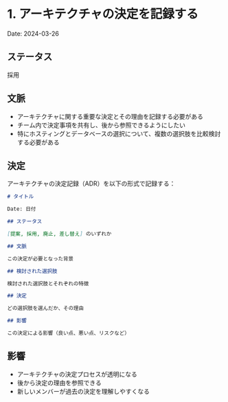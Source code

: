 # 1. アーキテクチャの決定を記録する

Date: 2024-03-26

## ステータス

採用

## 文脈

- アーキテクチャに関する重要な決定とその理由を記録する必要がある
- チーム内で決定事項を共有し、後から参照できるようにしたい
- 特にホスティングとデータベースの選択について、複数の選択肢を比較検討する必要がある

## 決定

アーキテクチャの決定記録（ADR）を以下の形式で記録する：

```markdown
# タイトル

Date: 日付

## ステータス

[提案, 採用, 廃止, 差し替え] のいずれか

## 文脈

この決定が必要となった背景

## 検討された選択肢

検討された選択肢とそれぞれの特徴

## 決定

どの選択肢を選んだか、その理由

## 影響

この決定による影響（良い点、悪い点、リスクなど）
```

## 影響

- アーキテクチャの決定プロセスが透明になる
- 後から決定の理由を参照できる
- 新しいメンバーが過去の決定を理解しやすくなる 
